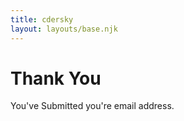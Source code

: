 ```yaml
---
title: cdersky
layout: layouts/base.njk
---
```


# Thank You

You've Submitted you're email address.